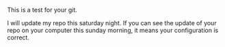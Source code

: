 This is a test for your git.

I will update my repo this saturday night. If you can see the update of your repo on your computer this sunday morning, it means your configuration is correct.

